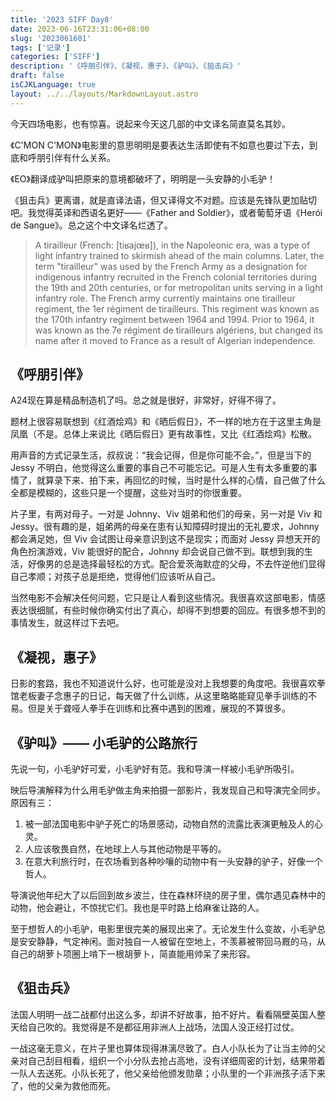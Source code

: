 ```yaml
---
title: '2023 SIFF Day8'
date: 2023-06-16T23:31:06+08:00
slug: '2023061601'
tags: ['记录']
categories: ['SIFF']
description: '《呼朋引伴》、《凝视，惠子》、《驴叫》、《狙击兵》'
draft: false
isCJKLanguage: true
layout: ../../layouts/MarkdownLayout.astro
---
```

今天四场电影，也有惊喜。说起来今天这几部的中文译名简直莫名其妙。

《C'MON C'MON》电影里的意思明明是要表达生活即使有不如意也要过下去，到底和呼朋引伴有什么关系。

《EO》翻译成驴叫把原来的意境都破坏了，明明是一头安静的小毛驴！

《狙击兵》更离谱，就是直译法语，但又译得文不对题。应该是先锋队更加贴切吧。我觉得英译和西语名更好——《Father and Soldier》，或者葡萄牙语《Herói de Sangue》。总之这个中文译名烂透了。

> A tirailleur (French: [tiʁajœʁ]), in the Napoleonic era, was a type of light infantry trained to skirmish ahead of the main columns. Later, the term "tirailleur" was used by the French Army as a designation for indigenous infantry recruited in the French colonial territories during the 19th and 20th centuries, or for metropolitan units serving in a light infantry role. The French army currently maintains one tirailleur regiment, the 1er régiment de tirailleurs. This regiment was known as the 170th infantry regiment between 1964 and 1994. Prior to 1964, it was known as the 7e régiment de tirailleurs algériens, but changed its name after it moved to France as a result of Algerian independence.

## 《呼朋引伴》

A24现在算是精品制造机了吗。总之就是很好，非常好，好得不得了。

题材上很容易联想到《红酒烩鸡》和《晒后假日》，不一样的地方在于这里主角是凤凰（不是。总体上来说比《晒后假日》更有故事性，又比《红酒烩鸡》松散。

用声音的方式记录生活，叔叔说：“我会记得，但是你可能不会。”，但是当下的 Jessy 不明白，他觉得这么重要的事自己不可能忘记。可是人生有太多重要的事情了，就算录下来、拍下来，再回忆的时候，当时是什么样的心情，自己做了什么全都是模糊的，这些只是一个提醒，这些对当时的你很重要。

片子里，有两对母子。一对是 Johnny、Viv 姐弟和他们的母亲，另一对是 Viv 和 Jessy。很有趣的是，姐弟两的母亲在患有认知障碍时提出的无礼要求，Johnny 都会满足她，但 Viv 会试图让母亲意识到这不是现实；而面对 Jessy 异想天开的角色扮演游戏，Viv 能很好的配合，Johnny 却会说自己做不到。联想到我的生活，好像男的总是选择最轻松的方式。配合爱茨海默症的父母，不去忤逆他们显得自己孝顺；对孩子总是拒绝，觉得他们应该听从自己。

当然电影不会解决任何问题，它只是让人看到这些情况。我很喜欢这部电影，情感表达很细腻，有些时候你确实付出了真心，却得不到想要的回应。有很多想不到的事情发生，就这样过下去吧。

## 《凝视，惠子》

日影的套路，我也不知道说什么好，也可能是没对上我想要的角度吧。我很喜欢拳馆老板妻子念惠子的日记，每天做了什么训练，从这里略略能窥见拳手训练的不易。但是关于聋哑人拳手在训练和比赛中遇到的困难，展现的不算很多。

## 《驴叫》—— 小毛驴的公路旅行

先说一句，小毛驴好可爱，小毛驴好有范。我和导演一样被小毛驴所吸引。

映后导演解释为什么用毛驴做主角来拍摄一部影片，我发现自己和导演完全同步。原因有三：

1. 被一部法国电影中驴子死亡的场景感动，动物自然的流露比表演更触及人的心灵。
2. 人应该敬畏自然，在地球上人与其他动物是平等的。
3. 在意大利旅行时，在农场看到各种吵嚷的动物中有一头安静的驴子，好像一个哲人。

导演说他年纪大了以后回到故乡波兰，住在森林环绕的房子里，偶尔遇见森林中的动物，他会避让，不惊扰它们。我也是平时路上给麻雀让路的人。

至于想哲人的小毛驴，电影里很完美的展现出来了。无论发生什么变故，小毛驴总是安安静静，气定神闲。面对独自一人被留在空地上，不羡慕被带回马厩的马，从自己的胡萝卜项圈上啃下一根胡萝卜，简直能用帅呆了来形容。

## 《狙击兵》

法国人明明一战二战都付出这么多，却讲不好故事，拍不好片。看看隔壁英国人整天给自己吹的。我觉得是不是都征用非洲人上战场，法国人没正经打过仗。

一战这毫无意义，在片子里也算体现得淋漓尽致了。白人小队长为了让当主帅的父亲对自己刮目相看，组织一个小分队去抢占高地，没有详细周密的计划，结果带着一队人去送死。小队长死了，他父亲给他颁发勋章；小队里的一个非洲孩子活下来了，他的父亲为救他而死。
